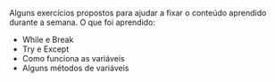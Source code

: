 Alguns exercícios propostos para ajudar a fixar o conteúdo aprendido durante a semana.
O que foi aprendido:
<ul>
  <li>While e Break</li>
  <li>Try e Except</li>
  <li>Como funciona as variáveis</li>
  <li>Alguns métodos de variáveis</li>
</ul>
